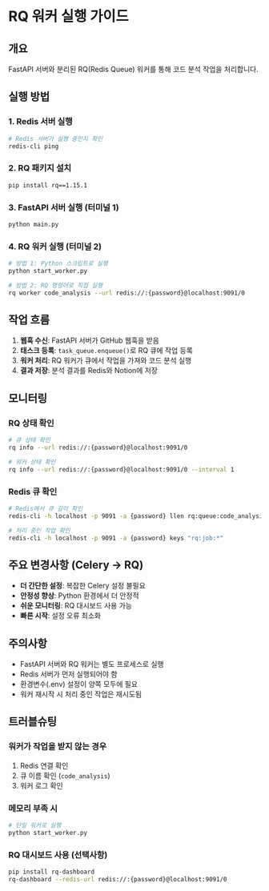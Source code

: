 # RQ 워커 실행 가이드

## 개요
FastAPI 서버와 분리된 RQ(Redis Queue) 워커를 통해 코드 분석 작업을 처리합니다.

## 실행 방법

### 1. Redis 서버 실행
```bash
# Redis 서버가 실행 중인지 확인
redis-cli ping
```

### 2. RQ 패키지 설치
```bash
pip install rq==1.15.1
```

### 3. FastAPI 서버 실행 (터미널 1)
```bash
python main.py
```

### 4. RQ 워커 실행 (터미널 2)
```bash
# 방법 1: Python 스크립트로 실행
python start_worker.py

# 방법 2: RQ 명령어로 직접 실행
rq worker code_analysis --url redis://:{password}@localhost:9091/0
```

## 작업 흐름

1. **웹훅 수신**: FastAPI 서버가 GitHub 웹훅을 받음
2. **태스크 등록**: `task_queue.enqueue()`로 RQ 큐에 작업 등록
3. **워커 처리**: RQ 워커가 큐에서 작업을 가져와 코드 분석 실행
4. **결과 저장**: 분석 결과를 Redis와 Notion에 저장

## 모니터링

### RQ 상태 확인
```bash
# 큐 상태 확인
rq info --url redis://:{password}@localhost:9091/0

# 워커 상태 확인
rq info --url redis://:{password}@localhost:9091/0 --interval 1
```

### Redis 큐 확인
```bash
# Redis에서 큐 길이 확인
redis-cli -h localhost -p 9091 -a {password} llen rq:queue:code_analysis

# 처리 중인 작업 확인
redis-cli -h localhost -p 9091 -a {password} keys "rq:job:*"
```

## 주요 변경사항 (Celery → RQ)

- **더 간단한 설정**: 복잡한 Celery 설정 불필요
- **안정성 향상**: Python 환경에서 더 안정적
- **쉬운 모니터링**: RQ 대시보드 사용 가능
- **빠른 시작**: 설정 오류 최소화

## 주의사항

- FastAPI 서버와 RQ 워커는 별도 프로세스로 실행
- Redis 서버가 먼저 실행되어야 함
- 환경변수(.env) 설정이 양쪽 모두에 필요
- 워커 재시작 시 처리 중인 작업은 재시도됨

## 트러블슈팅

### 워커가 작업을 받지 않는 경우
1. Redis 연결 확인
2. 큐 이름 확인 (`code_analysis`)
3. 워커 로그 확인

### 메모리 부족 시
```bash
# 단일 워커로 실행
python start_worker.py
```

### RQ 대시보드 사용 (선택사항)
```bash
pip install rq-dashboard
rq-dashboard --redis-url redis://:{password}@localhost:9091/0
``` 
